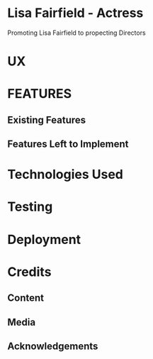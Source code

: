 <h1>Lisa Fairfield - Actress</h1>

<p>Promoting Lisa Fairfield to propecting Directors</p>


<h1>UX</h1>


<h1>FEATURES</h1>

<h2>Existing Features</h2>

<h2>Features Left to Implement</h2>


<h1>Technologies Used</h1>


<h1>Testing</h1>


<h1>Deployment</h1>


<h1>Credits</h1>

<h2>Content</h2>

<h2>Media</h2>

<h2>Acknowledgements</h2>

